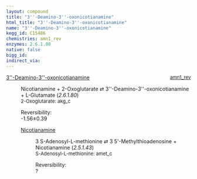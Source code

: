 ```yaml
---
layout: compound
title: "3''-Deamino-3''-oxonicotianamine"
html_title: "3''-Deamino-3''-oxonicotianamine"
name: "3''-Deamino-3''-oxonicotianamine"
kegg_id: C15486
chemistries: amn1_rev
enzymes: 2.6.1.80
native: false
bigg_id:
indirect_via:
---
```

<dl><dt class="rs-product"><a class="link-dark" data-bs-html="true" data-bs-title="KEGG: C15486" data-bs-toggle="tooltip" href="{{ site.url }}{{ site.baseurl }}/compounds/C15486">3''-Deamino-3''-oxonicotianamine</a><span style="float: right; max-width: 40%"><a class="link-dark opacity-50" href="{{ site.url }}{{ site.baseurl }}/chemistries/amn1_rev" style="font-size: small; word-wrap: anywhere;">amn1_rev</a></span></dt><dd><p>Nicotianamine + 2-Oxoglutarate ⇄ 3''-Deamino-3''-oxonicotianamine + L-Glutamate (<i>2.6.1.80</i>)<br/><span style="font-size: small;"><span data-bs-html="true" data-bs-title="KEGG: C00026" data-bs-toggle="tooltip">2-Oxoglutarate</span>: akg_c</span><br/><div class="reversibility_info">Reversibility: <div class="progress" style="flex-direction: row-reverse;"><div aria-valuemax="10" aria-valuemin="0" aria-valuenow="-1.5610418680043534" class="progress-bar bg-success" role="progressbar" style="width: 15.61%"></div><div aria-valuemax="10" aria-valuemin="0" aria-valuenow="-1.5610418680043534" class="progress-bar bg-warning" role="progressbar" style="width: 3.86%"></div></div><span>-1.56±0.39</span><div class="progress"><div aria-valuemax="10" aria-valuemin="0" aria-valuenow="-1.5610418680043534" class="progress-bar bg-danger" role="progressbar" style="width: 0%"></div></div></div></p><dl><dt><a class="link-dark" data-bs-html="true" data-bs-title="KEGG: C05324" data-bs-toggle="tooltip" href="{{ site.url }}{{ site.baseurl }}/compounds/C05324">Nicotianamine</a><span style="float: right; max-width: 40%"><a class="link-dark opacity-50" href="{{ site.url }}{{ site.baseurl }}/chemistries/None" style="font-size: small; word-wrap: anywhere;"></a></span></dt><dd><p>3 S-Adenosyl-L-methionine ⇄ 3 5'-Methylthioadenosine + Nicotianamine (<i>2.5.1.43</i>)<br/><span style="font-size: small;"><span data-bs-html="true" data-bs-title="KEGG: C00019" data-bs-toggle="tooltip">S-Adenosyl-L-methionine</span>: amet_c</span><br/><div class="reversibility_info">Reversibility: <div class="progress"><div aria-valuemax="100" aria-valuemin="0" aria-valuenow="0" class="progress-bar bg-light" role="progressbar" style="width: 100%"></div></div><span>?</span><div class="progress"><div aria-valuemax="10" aria-valuemin="0" aria-valuenow="0" class="progress-bar bg-light" role="progressbar" style="width: 100%"></div></div></div></p><dl></dl></dd></dl></dd></dl>